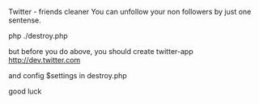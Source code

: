 Twitter - friends cleaner
You can unfollow your non followers by just one sentense.

php ./destroy.php

but before you do above, you should create twitter-app
http://dev.twitter.com

and config $settings in destroy.php

good luck
